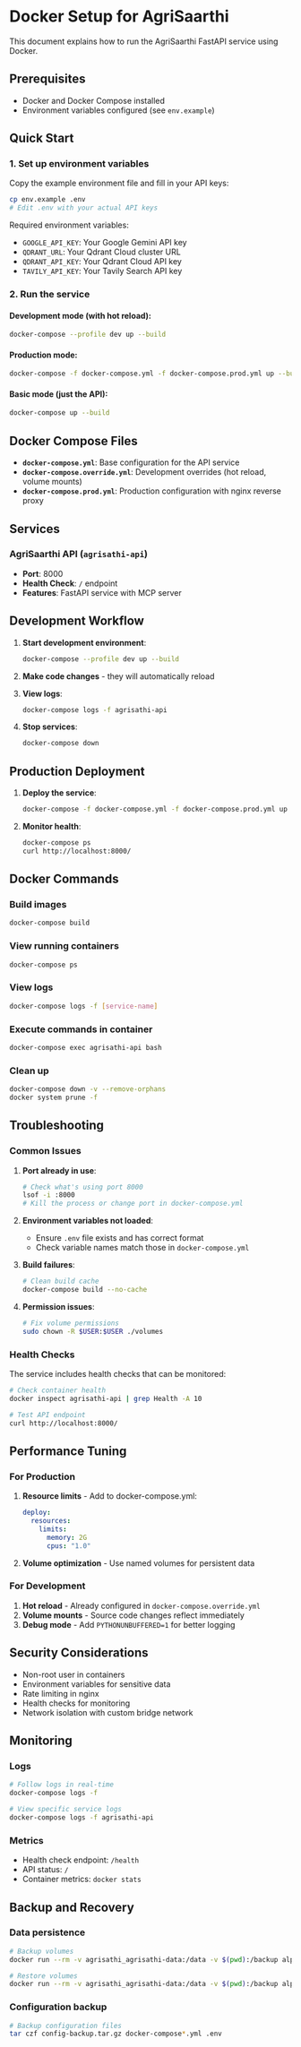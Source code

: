 # Docker Setup for AgriSaarthi

This document explains how to run the AgriSaarthi FastAPI service using Docker.

## Prerequisites

- Docker and Docker Compose installed
- Environment variables configured (see `env.example`)

## Quick Start

### 1. Set up environment variables

Copy the example environment file and fill in your API keys:

```bash
cp env.example .env
# Edit .env with your actual API keys
```

Required environment variables:

- `GOOGLE_API_KEY`: Your Google Gemini API key
- `QDRANT_URL`: Your Qdrant Cloud cluster URL
- `QDRANT_API_KEY`: Your Qdrant Cloud API key
- `TAVILY_API_KEY`: Your Tavily Search API key

### 2. Run the service

#### Development mode (with hot reload):

```bash
docker-compose --profile dev up --build
```

#### Production mode:

```bash
docker-compose -f docker-compose.yml -f docker-compose.prod.yml up --build
```

#### Basic mode (just the API):

```bash
docker-compose up --build
```

## Docker Compose Files

- **`docker-compose.yml`**: Base configuration for the API service
- **`docker-compose.override.yml`**: Development overrides (hot reload, volume mounts)
- **`docker-compose.prod.yml`**: Production configuration with nginx reverse proxy

## Services

### AgriSaarthi API (`agrisathi-api`)

- **Port**: 8000
- **Health Check**: `/` endpoint
- **Features**: FastAPI service with MCP server

## Development Workflow

1. **Start development environment**:

   ```bash
   docker-compose --profile dev up --build
   ```

2. **Make code changes** - they will automatically reload

3. **View logs**:

   ```bash
   docker-compose logs -f agrisathi-api
   ```

4. **Stop services**:
   ```bash
   docker-compose down
   ```

## Production Deployment

1. **Deploy the service**:

   ```bash
   docker-compose -f docker-compose.yml -f docker-compose.prod.yml up -d
   ```

2. **Monitor health**:
   ```bash
   docker-compose ps
   curl http://localhost:8000/
   ```

## Docker Commands

### Build images

```bash
docker-compose build
```

### View running containers

```bash
docker-compose ps
```

### View logs

```bash
docker-compose logs -f [service-name]
```

### Execute commands in container

```bash
docker-compose exec agrisathi-api bash
```

### Clean up

```bash
docker-compose down -v --remove-orphans
docker system prune -f
```

## Troubleshooting

### Common Issues

1. **Port already in use**:

   ```bash
   # Check what's using port 8000
   lsof -i :8000
   # Kill the process or change port in docker-compose.yml
   ```

2. **Environment variables not loaded**:

   - Ensure `.env` file exists and has correct format
   - Check variable names match those in `docker-compose.yml`

3. **Build failures**:

   ```bash
   # Clean build cache
   docker-compose build --no-cache
   ```

4. **Permission issues**:
   ```bash
   # Fix volume permissions
   sudo chown -R $USER:$USER ./volumes
   ```

### Health Checks

The service includes health checks that can be monitored:

```bash
# Check container health
docker inspect agrisathi-api | grep Health -A 10

# Test API endpoint
curl http://localhost:8000/
```

## Performance Tuning

### For Production

1. **Resource limits** - Add to docker-compose.yml:

   ```yaml
   deploy:
     resources:
       limits:
         memory: 2G
         cpus: "1.0"
   ```

2. **Volume optimization** - Use named volumes for persistent data

### For Development

1. **Hot reload** - Already configured in `docker-compose.override.yml`
2. **Volume mounts** - Source code changes reflect immediately
3. **Debug mode** - Add `PYTHONUNBUFFERED=1` for better logging

## Security Considerations

- Non-root user in containers
- Environment variables for sensitive data
- Rate limiting in nginx
- Health checks for monitoring
- Network isolation with custom bridge network

## Monitoring

### Logs

```bash
# Follow logs in real-time
docker-compose logs -f

# View specific service logs
docker-compose logs -f agrisathi-api
```

### Metrics

- Health check endpoint: `/health`
- API status: `/`
- Container metrics: `docker stats`

## Backup and Recovery

### Data persistence

```bash
# Backup volumes
docker run --rm -v agrisathi_agrisathi-data:/data -v $(pwd):/backup alpine tar czf /backup/agrisathi-data.tar.gz -C /data .

# Restore volumes
docker run --rm -v agrisathi_agrisathi-data:/data -v $(pwd):/backup alpine tar xzf /backup/agrisathi-data.tar.gz -C /data
```

### Configuration backup

```bash
# Backup configuration files
tar czf config-backup.tar.gz docker-compose*.yml .env
```
